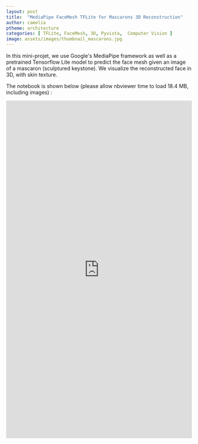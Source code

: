 ```yaml
---
layout: post
title:  "MediaPipe FaceMesh TFLite for Mascarons 3D Reconstruction"
author: camelia
ptheme: architecture
categories: [ TFLite, FaceMesh, 3D, Pyvista,  Computer Vision ]
image: assets/images/thumbnail_mascarons.jpg
---
```


In this mini-projet, we use Google's MediaPipe framework as well as a pretrained Tensorflow Lite model to predict the face mesh given an image of a mascaron (sculptured keystone). We visualize the reconstructed face in 3D, with skin texture.

The notebook is shown below (please allow nbviewer time to load 18.4 MB, including images) :


<p><iframe style="width:100%;" height="915" src="https://nbviewer.jupyter.org/github/camelia-c/techfolio/blob/main/tflite_face_mesh_mascarons/MediaPipe_FaceMesh_TFLite_Mascarons_3D.ipynb" frameborder="0" allowfullscreen></iframe></p>




